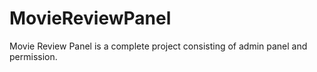 # MovieReviewPanel
Movie Review Panel is a complete project consisting of admin panel and permission.
